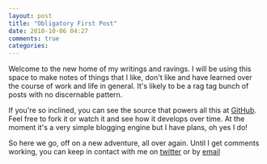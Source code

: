 ```yaml
---
layout: post
title: "Obligatory First Post"
date: 2010-10-06 04:27
comments: true
categories: 
---
```

Welcome to the new home of my writings and ravings. I will be using this space
to make notes of things that I like, don't like and have learned over the
course of work and life in general. It's likely to be a rag tag bunch of posts
with no discernable pattern.

If you're so inclined, you can see the source that powers all this at
[GitHub]("http://www.github.com/mgriffin/mg"). Feel free to fork it or
watch it and see how it develops over time. At the moment it's a very simple
blogging engine but I have plans, oh yes I do!

So here we go, off on a new adventure, all over again. Until I get comments
working, you can keep in contact with me on
[twitter]("http://www.twitter.com/griffinmike") or by
[email]("mailto:iam@mikegriffin.ie")
